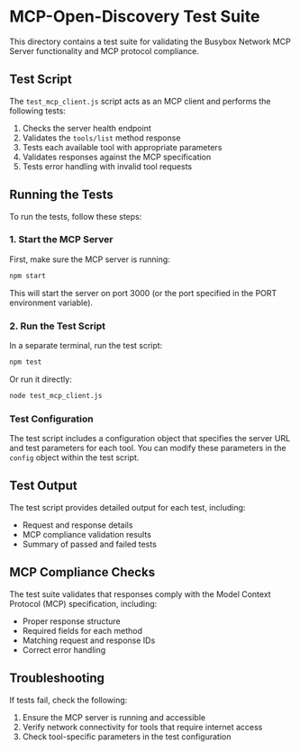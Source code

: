 # MCP-Open-Discovery Test Suite

This directory contains a test suite for validating the Busybox Network MCP Server functionality and MCP protocol compliance.

## Test Script

The `test_mcp_client.js` script acts as an MCP client and performs the following tests:

1. Checks the server health endpoint
2. Validates the `tools/list` method response
3. Tests each available tool with appropriate parameters
4. Validates responses against the MCP specification
5. Tests error handling with invalid tool requests

## Running the Tests

To run the tests, follow these steps:

### 1. Start the MCP Server

First, make sure the MCP server is running:

```bash
npm start
```

This will start the server on port 3000 (or the port specified in the PORT environment variable).

### 2. Run the Test Script

In a separate terminal, run the test script:

```bash
npm test
```

Or run it directly:

```bash
node test_mcp_client.js
```

### Test Configuration

The test script includes a configuration object that specifies the server URL and test parameters for each tool. You can modify these parameters in the `config` object within the test script.

## Test Output

The test script provides detailed output for each test, including:

- Request and response details
- MCP compliance validation results
- Summary of passed and failed tests

## MCP Compliance Checks

The test suite validates that responses comply with the Model Context Protocol (MCP) specification, including:

- Proper response structure
- Required fields for each method
- Matching request and response IDs
- Correct error handling

## Troubleshooting

If tests fail, check the following:

1. Ensure the MCP server is running and accessible
2. Verify network connectivity for tools that require internet access
3. Check tool-specific parameters in the test configuration
